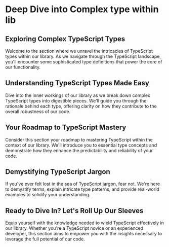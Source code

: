 # Deep Dive into Complex type within lib

## Exploring Complex TypeScript Types

Welcome to the section where we unravel the intricacies of TypeScript types within our library. As we navigate through the TypeScript landscape, you'll encounter some sophisticated type definitions that power the core of our functionality.

## Understanding TypeScript Types Made Easy

Dive into the inner workings of our library as we break down complex TypeScript types into digestible pieces. We'll guide you through the rationale behind each type, offering clarity on how they contribute to the overall robustness of our code.

## Your Roadmap to TypeScript Mastery

Consider this section your roadmap to mastering TypeScript within the context of our library. We'll introduce you to essential type concepts and demonstrate how they enhance the predictability and reliability of your code.

## Demystifying TypeScript Jargon

If you've ever felt lost in the sea of TypeScript jargon, fear not. We're here to demystify terms, explain intricate type patterns, and provide real-world examples to solidify your understanding.

## Ready to Dive In? Let's Roll Up Our Sleeves

Equip yourself with the knowledge needed to wield TypeScript effectively in our library. Whether you're a TypeScript novice or an experienced developer, this section aims to empower you with the insights necessary to leverage the full potential of our code.
